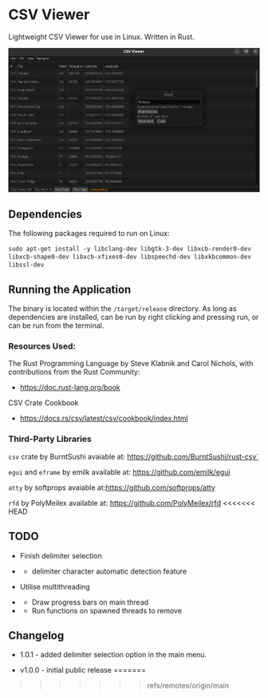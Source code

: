 # CSV Viewer
Lightweight CSV Viewer for use in Linux.
Written in Rust.

![Viewer Screen](/assets/img/viewer.png?raw=true "Viewer Screen")

## Dependencies
The following packages required to run on Linux:
```
sudo apt-get install -y libclang-dev libgtk-3-dev libxcb-render0-dev libxcb-shape0-dev libxcb-xfixes0-dev libspeechd-dev libxkbcommon-dev libssl-dev
```

## Running the Application
The binary is located within the `/target/release` directory.  As long as dependencies are installed, can be run by right clicking and pressing run, or can be run from the terminal.


### Resources Used:

The Rust Programming Language
by Steve Klabnik and Carol Nichols, with contributions from the Rust Community:
- https://doc.rust-lang.org/book

CSV Crate Cookbook
- https://docs.rs/csv/latest/csv/cookbook/index.html


### Third-Party Libraries
`csv` crate by BurntSushi
avaiable at: https://github.com/BurntSushi/rust-csv`

`egui` and `eframe` by emilk
available at: https://github.com/emilk/egui

`atty` by softprops
avaiable at:https://github.com/softprops/atty

`rfd` by PolyMeilex
available at: https://github.com/PolyMeilex/rfd
<<<<<<< HEAD


## TODO
 - Finish delimiter selection
 - - delimiter character  automatic detection feature

 - Utilise multithreading
 - - Draw progress bars on main thread
 - - Run functions on spawned threads to remove 


## Changelog

- 1.0.1 - added delimiter selection option in the main menu.

- v1.0.0 - initial public release
=======
>>>>>>> refs/remotes/origin/main
